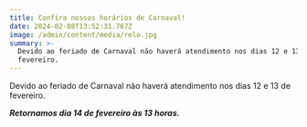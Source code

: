 ```yaml
---
title: Confira nossos horários de Carnaval!
date: 2024-02-08T13:52:31.767Z
image: /admin/content/media/relo.jpg
summary: >-
  Devido ao feriado de Carnaval não haverá atendimento nos dias 12 e 13 de
  fevereiro.
---
```

Devido ao feriado de Carnaval não haverá atendimento nos dias 12 e 13 de fevereiro.

**_Retornamos dia 14 de fevereiro às 13 horas._**
